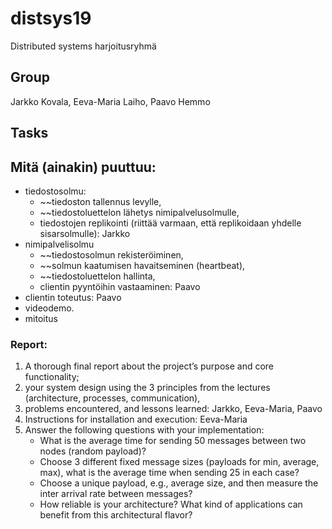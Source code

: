 # distsys19
Distributed systems harjoitusryhmä

## Group

Jarkko Kovala, Eeva-Maria Laiho, Paavo Hemmo

## Tasks

## Mitä (ainakin) puuttuu:

- tiedostosolmu: 
    - ~~tiedoston tallennus levylle, 
    - ~~tiedostoluettelon lähetys nimipalvelusolmulle, 
    - tiedostojen replikointi (riittää varmaan, että replikoidaan yhdelle sisarsolmulle): Jarkko
- nimipalvelisolmu
    - ~~tiedostosolmun rekisteröiminen, 
    - ~~solmun kaatumisen havaitseminen (heartbeat), 
    - ~~tiedostoluettelon hallinta, 
    - clientin pyyntöihin vastaaminen: Paavo
- clientin toteutus: Paavo
- videodemo. 
- mitoitus

### Report: 

1) A thorough final report about the project’s purpose and core functionality; 
2) your system design using the 3 principles from the lectures (architecture, processes, communication), 
3) problems encountered, and lessons learned: Jarkko, Eeva-Maria, Paavo
4) Instructions for installation and execution: Eeva-Maria
5) Answer the following questions with your implementation: 
    - What is the average time for sending 50 messages between two nodes (random payload)? 
    - Choose 3 different fixed message sizes (payloads for min, average, max), what is the average time when sending 25 in each case? 
    - Choose a unique payload, e.g., average size, and then measure the inter arrival rate between messages? 
    - How reliable is your architecture? What kind of applications can benefit from this architectural flavor?


